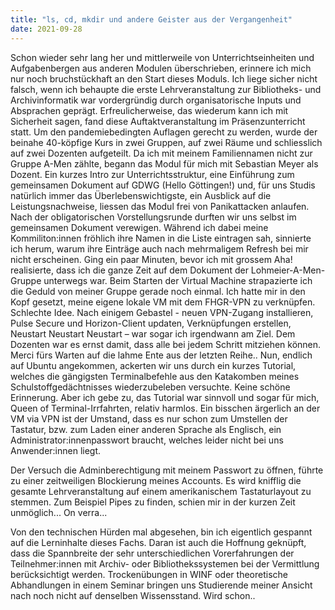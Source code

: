 ```yaml
---
title: "ls, cd, mkdir und andere Geister aus der Vergangenheit"
date: 2021-09-28
---
```



Schon wieder sehr lang her und mittlerweile von Unterrichtseinheiten und Aufgabenbergen aus anderen Modulen überschrieben, erinnere ich mich nur noch bruchstückhaft an den Start dieses Moduls. Ich liege sicher nicht falsch, wenn ich behaupte die erste Lehrveranstaltung zur Bibliotheks- und Archivinformatik war vordergründig durch organisatorische Inputs und Absprachen geprägt. Erfreulicherweise, das wiederum kann ich mit Sicherheit sagen, fand diese Auftaktveranstaltung im Präsenzunterricht statt.
Um den pandemiebedingten Auflagen gerecht zu werden, wurde der beinahe 40-köpfige Kurs in zwei Gruppen, auf zwei Räume und schliesslich auf zwei Dozenten aufgeteilt. Da ich mit meinem Familiennamen nicht zur Gruppe A-Men zählte, begann das Modul für mich mit Sebastian Meyer als Dozent. 
Ein kurzes Intro zur Unterrichtsstruktur, eine Einführung zum gemeinsamen Dokument auf GDWG (Hello Göttingen!) und, für uns Studis natürlich immer das Überlebenswichtigste, ein Ausblick auf die Leistungsnachweise, liessen das Modul frei von Panikattacken anlaufen. 
Nach der obligatorischen Vorstellungsrunde durften wir uns selbst im gemeinsamen Dokument verewigen. Während ich dabei meine Kommiliton:innen fröhlich ihre Namen in die Liste eintragen sah, sinnierte ich herum, warum ihre Einträge auch nach mehrmaligem Refresh bei mir nicht erscheinen. Ging ein paar Minuten, bevor ich mit grossem Aha! realisierte, dass ich die ganze Zeit auf dem Dokument der Lohmeier-A-Men-Gruppe unterwegs war. 
Beim Starten der Virtual Machine strapazierte ich die Geduld von meiner Gruppe gerade noch einmal. Ich hatte mir in den Kopf gesetzt, meine eigene lokale VM mit dem FHGR-VPN zu verknüpfen. Schlechte Idee. Nach einigem Gebastel - neuen VPN-Zugang installieren, Pulse Secure und Horizon-Client updaten, Verknüpfungen erstellen, Neustart Neustart Neustart – war sogar ich irgendwann am Ziel. Dem Dozenten war es ernst damit, dass alle bei jedem Schritt mitziehen können. Merci fürs Warten auf die lahme Ente aus der letzten Reihe..
Nun, endlich auf Ubuntu angekommen, ackerten wir uns durch ein kurzes Tutorial, welches die gängigsten Terminalbefehle aus den Katakomben meines Schulstoffgedächtnisses wiederzubeleben versuchte. Keine schöne Erinnerung. Aber ich gebe zu, das Tutorial war sinnvoll und sogar für mich, Queen of Terminal-Irrfahrten, relativ harmlos. 
Ein bisschen ärgerlich an der VM via VPN ist der Umstand, dass es nur schon zum Umstellen der Tastatur, bzw. zum Laden einer anderen Sprache als Englisch, ein Administrator:innenpasswort braucht, welches leider nicht bei uns Anwender:innen liegt. 
 
Der Versuch die Adminberechtigung mit meinem Passwort zu öffnen, führte zu einer zeitweiligen Blockierung meines Accounts. Es wird knifflig die gesamte Lehrveranstaltung auf einem amerikanischem Tastaturlayout zu stemmen. Zum Beispiel Pipes zu finden, schien mir in der kurzen Zeit unmöglich... On verra...



Von den technischen Hürden mal abgesehen, bin ich eigentlich gespannt auf die Lerninhalte dieses Fachs. Daran ist auch die Hoffnung geknüpft, dass die Spannbreite der sehr unterschiedlichen Vorerfahrungen der Teilnehmer:innen mit Archiv- oder Bibliothekssystemen bei der Vermittlung berücksichtigt werden. Trockenübungen in WINF oder theoretische Abhandlungen in einem Seminar bringen uns Studierende meiner Ansicht nach noch nicht auf denselben Wissensstand. Wird schon..
